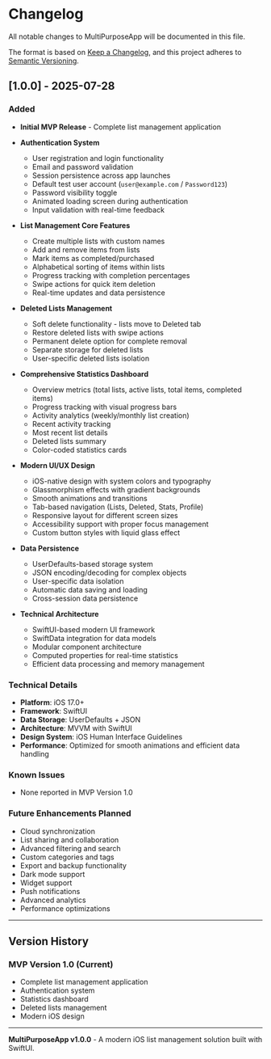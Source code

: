 # Changelog

All notable changes to MultiPurposeApp will be documented in this file.

The format is based on [Keep a Changelog](https://keepachangelog.com/en/1.0.0/),
and this project adheres to [Semantic Versioning](https://semver.org/spec/v2.0.0.html).

## [1.0.0] - 2025-07-28

### Added
- **Initial MVP Release** - Complete list management application
- **Authentication System**
  - User registration and login functionality
  - Email and password validation
  - Session persistence across app launches
  - Default test user account (`user@example.com` / `Password123`)
  - Password visibility toggle
  - Animated loading screen during authentication
  - Input validation with real-time feedback

- **List Management Core Features**
  - Create multiple lists with custom names
  - Add and remove items from lists
  - Mark items as completed/purchased
  - Alphabetical sorting of items within lists
  - Progress tracking with completion percentages
  - Swipe actions for quick item deletion
  - Real-time updates and data persistence

- **Deleted Lists Management**
  - Soft delete functionality - lists move to Deleted tab
  - Restore deleted lists with swipe actions
  - Permanent delete option for complete removal
  - Separate storage for deleted lists
  - User-specific deleted lists isolation

- **Comprehensive Statistics Dashboard**
  - Overview metrics (total lists, active lists, total items, completed items)
  - Progress tracking with visual progress bars
  - Activity analytics (weekly/monthly list creation)
  - Recent activity tracking
  - Most recent list details
  - Deleted lists summary
  - Color-coded statistics cards

- **Modern UI/UX Design**
  - iOS-native design with system colors and typography
  - Glassmorphism effects with gradient backgrounds
  - Smooth animations and transitions
  - Tab-based navigation (Lists, Deleted, Stats, Profile)
  - Responsive layout for different screen sizes
  - Accessibility support with proper focus management
  - Custom button styles with liquid glass effect

- **Data Persistence**
  - UserDefaults-based storage system
  - JSON encoding/decoding for complex objects
  - User-specific data isolation
  - Automatic data saving and loading
  - Cross-session data persistence

- **Technical Architecture**
  - SwiftUI-based modern UI framework
  - SwiftData integration for data models
  - Modular component architecture
  - Computed properties for real-time statistics
  - Efficient data processing and memory management

### Technical Details
- **Platform**: iOS 17.0+
- **Framework**: SwiftUI
- **Data Storage**: UserDefaults + JSON
- **Architecture**: MVVM with SwiftUI
- **Design System**: iOS Human Interface Guidelines
- **Performance**: Optimized for smooth animations and efficient data handling

### Known Issues
- None reported in MVP Version 1.0

### Future Enhancements Planned
- Cloud synchronization
- List sharing and collaboration
- Advanced filtering and search
- Custom categories and tags
- Export and backup functionality
- Dark mode support
- Widget support
- Push notifications
- Advanced analytics
- Performance optimizations

---

## Version History

### MVP Version 1.0 (Current)
- Complete list management application
- Authentication system
- Statistics dashboard
- Deleted lists management
- Modern iOS design

---

**MultiPurposeApp v1.0.0** - A modern iOS list management solution built with SwiftUI. 